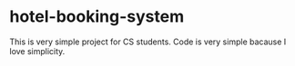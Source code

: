 # hotel-booking-system
This is very simple project for CS students. Code is very simple bacause I love simplicity.
